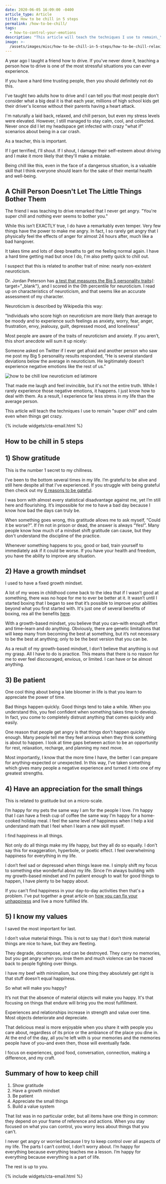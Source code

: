 ```yaml
---
date: 2020-06-05 16:09:00 -0400
article_type: Article
title: How to be chill in 5 steps
permalink: /how-to-be-chill/
tags:
  - how-to-control-your-emotions
description: "This article will teach the techniques I use to remain\_\"super chill\" and calm even when things get crazy."
image: >-
  /assets/images/misc/how-to-be-chill-in-5-steps/how-to-be-chill-relaxing-ed-latimore.jpg
---
```

A year ago I taught a friend how to drive. If you've never done it, teaching a person how to drive is one of the most stressful situations you can ever experience.

If you have a hard time trusting people, then you should definitely not do this.

I've taught two adults how to drive and I can tell you that most people don't consider what a big deal it is that each year, millions of high school kids get their driver's license without their parents having a heart attack.

I'm naturally a laid back, relaxed, and chill person, but even my stress levels were elevated. However, I still managed to stay calm, cool, and collected. Never once did I let my headspace get infected with crazy "what if" scenarios about being in a car crash.

As a teacher, this is important.

If I get terrified, I'll shout. If I shout, I damage their self-esteem about driving and I make it more likely that they'll make a mistake.

Being chill like this, even in the face of a dangerous situation, is a valuable skill that I think everyone should learn for the sake of their mental health and well-being.

## A Chill Person Doesn't Let The Little Things Bother Them

The friend I was teaching to drive remarked that I never get angry. "You're super chill and nothing ever seems to bother you."

While this isn’t EXACTLY true, I do have a remarkably even temper. Very few things have the power to make me angry. In fact, I so rarely get angry that I physically feel the effects of anger for almost 24 hours after, much like a bad hangover.

It takes time and lots of deep breaths to get me feeling normal again. I have a hard time getting mad but once I do, I'm also pretty quick to chill out.

I suspect that this is related to another trait of mine: nearly non-existent neuroticism.

Dr. Jordan Peterson has [a test that measures the Big 5 personality traits](https://www.understandmyself.com/){: target="_blank"}, and I scored in the 0th percentile for neuroticism. I read up on characteristics of neuroticism, and that seems like an accurate assessment of my character.

Neuroticism is described by Wikipedia this way:

"Individuals who score high on neuroticism are more likely than average to be moody and to experience such feelings as anxiety, worry, fear, anger, frustration, envy, jealousy, guilt, depressed mood, and loneliness"

Most people are aware of the traits of neuroticism and anxiety. If you aren’t, this short anecdote will sum it up nicely:

Someone asked on Twitter if I ever get afraid and another person who saw me post my Big 5 personality results responded, “He is several standard deviations below the average in neuroticism. He legitimately doesn’t experience negative emotions like the rest of us.”

![how to be chill low neuroticism ed latimore](/assets/images/misc/how-to-be-chill-in-5-steps/how-to-be-chill-low-neuroticism-ed-latimore.png "I legit don't get bothered by most things. At least not like most people.")

That made me laugh and feel invincible, but it's not the entire truth. While I rarely experience those negative emotions, it happens. I just know how to deal with them. As a result, I experience far less stress in my life than the average person.

This article will teach the techniques I use to remain "super chill" and calm even when things get crazy.

{% include widgets/cta-email.html %}

## How to be chill in 5 steps

## 1) Show gratitude

This is the number 1 secret to my chillness.

I’ve been to the bottom several times in my life. I’m grateful to be alive and still here despite all that I've experienced. If you struggle with being grateful then check out my [6 reasons to be gateful](/6-reasons-to-be-grateful/).

I was born with almost every statistical disadvantage against me, yet I’m still here and flourishing. It’s impossible for me to have a bad day because I know how bad the days can truly be.

When something goes wrong, this gratitude allows me to ask myself, “Could it be worse?”. If I’m not in prison or dead, the answer is always “Yes\!”. Many people know how much of a mindset shift gratitude can cause, but they don't understand the discipline of the practice.

Whenever something happens to you, good or bad, train yourself to immediately ask if it could be worse. If you have your health and freedom, you have the ability to improve any situation.

## 2) Have a growth mindset

I used to have a fixed growth mindset.

A lot of my woes in childhood come back to the idea that if I wasn’t good at something, there was no hope for me to ever be better at it. It wasn’t until I started boxing that I began to see that it’s possible to improve your abilities beyond what you first started with. It's just one of several benefits of boxing, rea all the benefits [here](/boxing-benefits/).

With a growth-based mindset, you believe that you can–with enough effort and time–learn and do anything. Obviously, there are genetic limitations that will keep many from becoming the best at something, but it’s not necessary to be the best at anything; only to be the best version that you can be.

As a result of my growth-based mindset, I don’t believe that anything is out my grasp. All I have to do is practice. This means that there is no reason for me to ever feel discouraged, envious, or limited. I can have or be almost anything.

## 3) Be patient

One cool thing about being a late bloomer in life is that you learn to appreciate the power of time.

Bad things happen quickly. Good things tend to take a while. When you understand this, you feel confident when something takes time to develop. In fact, you come to completely distrust anything that comes quickly and easily.

One reason that people get angry is that things don’t happen quickly enough. Many people tell me they feel anxious when they think something is about to happen. I look at time gaps between action to be an opportunity for rest, relaxation, recharge, and planning my next move.

Most importantly, I know that the more time I have, the better I can prepare for anything–expected or unexpected. In this way, I’ve taken something which gives many people a negative experience and turned it into one of my greatest strengths.

## 4) Have an appreciation for the small things

This is related to gratitude but on a micro-scale.

I’m happy for my pets the same way I am for the people I love. I’m happy that I can have a fresh cup of coffee the same way I’m happy for a home-cooked holiday meal. I feel the same level of happiness when I help a kid understand math that I feel when I learn a new skill myself.

I find happiness in all things.

Not only do all things make my life happy, but they all do so equally. I don't say this for exaggeration, hyperbole, or poetic effect. I feel overwhelming happiness for everything in my life.

I don’t feel sad or depressed when things leave me. I simply shift my focus to something else wonderful about my life. Since I’m always building with my growth-based mindset and I’m patient enough to wait for good things to happen, I have plenty to be happy about.

If you can't find happiness in your day-to-day activities then that's a problem. I've put together a great article on [how you can fix your unhappiness](https://edlatimore.com/unhappiness/) and live a more fulfilled life.

## 5) I know my values

I saved the most important for last.

I don’t value material things. This is not to say that I don’t think material things are nice to have, but they are fleeting.

They degrade, decompose, and can be destroyed. They carry no memories, but you get angry when you lose them and much violence can be traced back to people fighting over things.

I have my beef with minimalism, but one thing they absolutely get right is that stuff doesn’t equal happiness.

So what will make you happy?

It’s not that the absence of material objects will make you happy. It's that focusing on things that endure will bring you the most fulfillment.

Experiences and relationships increase in strength and value over time. Most objects deteriorate and depreciate.

That delicious meal is more enjoyable when you share it with people you care about, regardless of its price or the ambiance of the place you dine in. At the end of the day, all you’re left with is your memories and the memories people have of you–and even then, those will eventually fade.

I focus on experiences, good food, conversation, connection, making a difference, and my craft.

## Summary of how to keep chill

1. Show gratitude
2. Have a growth mindset
3. Be patient
4. Appreciate the small things
5. Build a value system

That list was in no particular order, but all items have one thing in common: they depend on your frame of reference and actions. When you stay focused on what you can control, you worry less about things that you can't.

I never get angry or worried because I try to keep control over all aspects of my life. The parts I can’t control, I don’t worry about. I’m happy for everything because everything teaches me a lesson. I’m happy for everything because everything is a part of life.

The rest is up to you.

{% include widgets/cta-email.html %}
